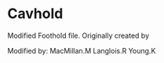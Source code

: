# Cavhold
Modified Foothold file. Originally created by

Modified by:
MacMillan.M
Langlois.R
Young.K

